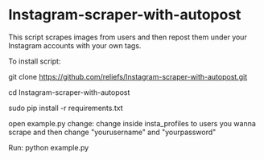 # Instagram-scraper-with-autopost

This script scrapes images from users and then repost them under your Instagram accounts with your own tags. 

To install script:

git clone https://github.com/reliefs/Instagram-scraper-with-autopost.git

cd Instagram-scraper-with-autopost

sudo pip install -r requirements.txt

open example.py change: change inside insta_profiles to users you wanna scrape and then change "yourusername" and "yourpassword"

Run: python example.py
